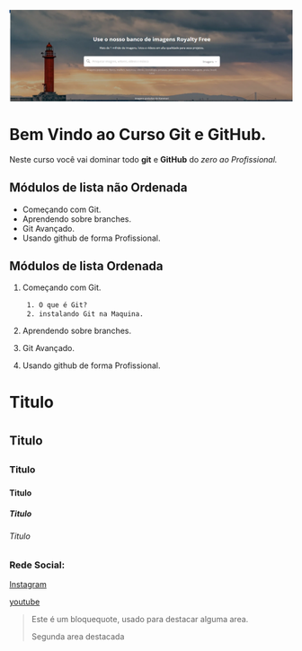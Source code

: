 ![Logo do Git](img/foto1.png)

# Bem Vindo ao Curso Git e GitHub.
Neste curso você vai dominar todo **git** e **GitHub** do _zero ao Profissional._

## Módulos de lista não Ordenada
* Começando com Git.
* Aprendendo sobre branches.
* Git Avançado.
* Usando github de forma Profissional.

## Módulos de lista Ordenada
1. Começando com Git.

        1. O que é Git?
        2. instalando Git na Maquina.
2. Aprendendo sobre branches.
3. Git Avançado.
4. Usando github de forma Profissional.


# Titulo <h1>

## Titulo <h2>

### Titulo <h3>

#### Titulo <h4>

##### Titulo <h5>

###### Titulo <h6>

### Rede Social:
[Instagram](https://instagram.com/sujeitoprogramador)

[youtube](https://youtube.com/c/sujeitoprogramador)

>Este é um bloquequote, usado para destacar alguma area.
>
>Segunda area destacada